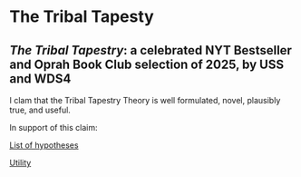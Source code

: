 The Tribal Tapesty
=====

*The Tribal Tapestry*: a celebrated NYT Bestseller and Oprah Book Club selection of 2025, by USS and WDS4
-----

I clam that the Tribal Tapestry Theory is well formulated, novel, plausibly true, and useful.

In support of this claim:

[List of hypotheses]()

[Utility]()

